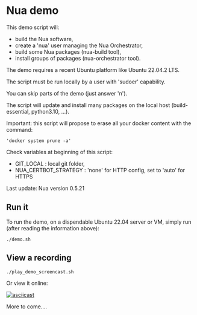 # Nua demo

This demo script will:

- build the Nua software,
- create a 'nua' user managing the Nua Orchestrator,
- build some Nua packages (nua-build tool),
- install groups of packages (nua-orchestrator tool).

The demo requires a recent Ubuntu platform like Ubuntu 22.04.2 LTS.

The script must be run locally by a user with 'sudoer' capability.

You can skip parts of the demo (just answer 'n').

The script will update and install many packages on the local host
(build-essential, python3.10, ...).

Important: this script will propose to erase all your docker content
with the command:

    'docker system prune -a'

Check variables at beginning of this script:

   - GIT_LOCAL : local git folder,
   - NUA_CERTBOT_STRATEGY : 'none' for HTTP config, set to 'auto' for HTTPS

Last update: Nua version 0.5.21

## Run it

To run the demo, on a dispendable Ubuntu 22.04 server or VM, simply run (after reading the information above):

```shell
./demo.sh
```

## View a recording

```shell
./play_demo_screencast.sh
```

Or view it online:

[![asciicast](https://asciinema.org/a/572550.svg)](https://asciinema.org/a/572550)

More to come....
